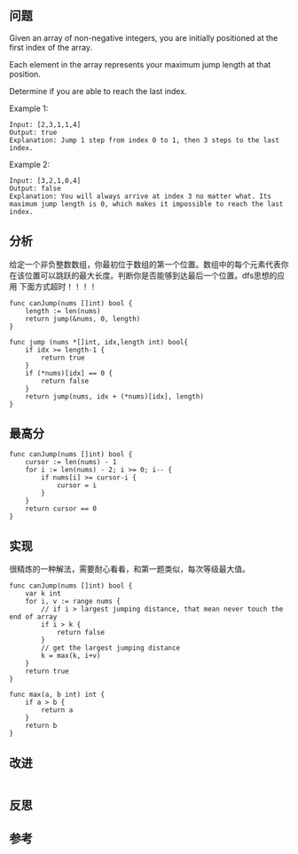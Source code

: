 ## 问题
Given an array of non-negative integers, you are initially positioned at the first index of the array.

Each element in the array represents your maximum jump length at that position.

Determine if you are able to reach the last index.

Example 1:
```
Input: [2,3,1,1,4]
Output: true
Explanation: Jump 1 step from index 0 to 1, then 3 steps to the last index.
```

Example 2:
```
Input: [3,2,1,0,4]
Output: false
Explanation: You will always arrive at index 3 no matter what. Its maximum jump length is 0, which makes it impossible to reach the last index.
```

## 分析
给定一个非负整数数组，你最初位于数组的第一个位置。数组中的每个元素代表你在该位置可以跳跃的最大长度。判断你是否能够到达最后一个位置。dfs思想的应用
下面方式超时！！！！
```
func canJump(nums []int) bool {
    length := len(nums)
    return jump(&nums, 0, length)
}

func jump (nums *[]int, idx,length int) bool{
    if idx >= length-1 {
        return true
    }
    if (*nums)[idx] == 0 {
        return false
    }
    return jump(nums, idx + (*nums)[idx], length)
}
```

## 最高分
```golang
func canJump(nums []int) bool {
	cursor := len(nums) - 1
	for i := len(nums) - 2; i >= 0; i-- {
		if nums[i] >= cursor-i {
			cursor = i
		}
	}
	return cursor == 0
}
```

## 实现
很精炼的一种解法，需要耐心看看，和第一题类似，每次等级最大值。
```golang
func canJump(nums []int) bool {
    var k int
    for i, v := range nums {
        // if i > largest jumping distance, that mean never touch the end of array
        if i > k {
            return false
        }
        // get the largest jumping distance
        k = max(k, i+v)
    }
    return true
}

func max(a, b int) int {
    if a > b {
        return a
    }
    return b
}
```

## 改进
```golang

```

## 反思

## 参考